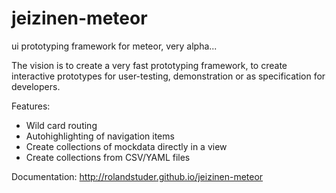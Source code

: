 jeizinen-meteor
===============

ui prototyping framework for meteor, very alpha...

The vision is to create a very fast prototyping framework, to create interactive prototypes for user-testing, demonstration or as specification for developers. 

Features:

* Wild card routing
* Autohighlighting of navigation items
* Create collections of mockdata directly in a view
* Create collections from CSV/YAML files

Documentation: http://rolandstuder.github.io/jeizinen-meteor